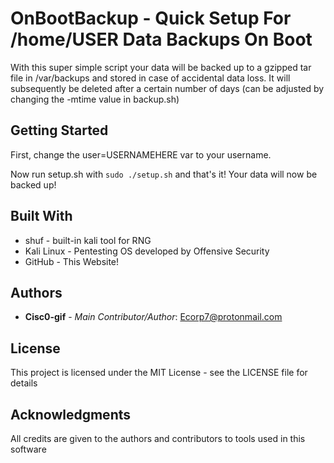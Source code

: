 # OnBootBackup - Quick Setup For /home/USER Data Backups On Boot

With this super simple script your data will be backed up to a gzipped tar file in /var/backups and stored in case of accidental data loss. It will subsequently be deleted after a certain number of days (can be adjusted by changing the -mtime value in backup.sh)

## Getting Started

First, change the user=USERNAMEHERE var to your username.

Now run setup.sh with  ``` sudo ./setup.sh ``` and that's it! Your data will now be backed up!

## Built With

* shuf - built-in kali tool for RNG
* Kali Linux - Pentesting OS developed by Offensive Security
* GitHub - This Website!

## Authors

* **Cisc0-gif** - *Main Contributor/Author*: Ecorp7@protonmail.com

## License

This project is licensed under the MIT License - see the LICENSE file for details


## Acknowledgments

All credits are given to the authors and contributors to tools used in this software
